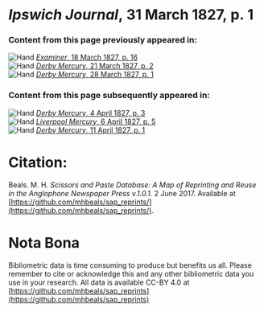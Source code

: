 # *Ipswich Journal*, 31 March 1827, p. 1  
  
### Content from this page previously appeared in:  
![Hand](http://scissorsandpaste.net/wp-content/uploads/2017/06/smallhandpointer.png) [*Examiner*, 18 March 1827, p. 16](https://mhbeals.github.io/sap_html/Examiner/Examiner-18-March-1827-p-16)  
![Hand](http://scissorsandpaste.net/wp-content/uploads/2017/06/smallhandpointer.png) [*Derby Mercury*, 21 March 1827, p. 2](https://mhbeals.github.io/sap_html/Derby-Mercury/Derby-Mercury-21-March-1827-p-2)  
![Hand](http://scissorsandpaste.net/wp-content/uploads/2017/06/smallhandpointer.png) [*Derby Mercury*, 28 March 1827, p. 1](https://mhbeals.github.io/sap_html/Derby-Mercury/Derby-Mercury-28-March-1827-p-1)  
  
### Content from this page subsequently appeared in:  
![Hand](http://scissorsandpaste.net/wp-content/uploads/2017/06/smallhandpointer.png) [*Derby Mercury*, 4 April 1827, p. 3](https://mhbeals.github.io/sap_html/Derby-Mercury/Derby-Mercury-4-April-1827-p-3)  
![Hand](http://scissorsandpaste.net/wp-content/uploads/2017/06/smallhandpointer.png) [*Liverpool Mercury*, 6 April 1827, p. 5](https://mhbeals.github.io/sap_html/Liverpool-Mercury/Liverpool-Mercury-6-April-1827-p-5)  
![Hand](http://scissorsandpaste.net/wp-content/uploads/2017/06/smallhandpointer.png) [*Derby Mercury*, 11 April 1827, p. 1](https://mhbeals.github.io/sap_html/Derby-Mercury/Derby-Mercury-11-April-1827-p-1)  


# Citation: 

Beals. M. H. *Scissors and Paste Database: A Map of Reprinting and Reuse in the Anglophone Newspaper Press v.1.0.1.* 2 June 2017. Available at [https://github.com/mhbeals/sap_reprints/](https://github.com/mhbeals/sap_reprints/). 

# Nota Bona

Bibliometric data is time consuming to produce but benefits us all. Please remember to cite or acknowledge this and any other bibliometric data you use in your research. All data is available CC-BY 4.0 at [https://github.com/mhbeals/sap_reprints](https://github.com/mhbeals/sap_reprints)